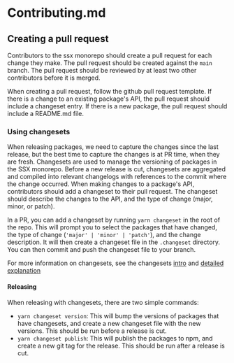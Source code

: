 # Contributing.md

## Creating a pull request
Contributors to the ssx monorepo should create a pull request for each change they make. The pull request should be created against the `main` branch. The pull request should be reviewed by at least two other contributors before it is merged.

When creating a pull request, follow the github pull request template. If there is a change to an existing package's API, the pull request should include a changeset entry. If there is a new package, the pull request should include a README.md file.

### Using changesets
When releasing packages, we need to capture the changes since the last release, but the best time to capture the changes is at PR time, when they are fresh. Changesets are used to manage the versioning of packages in the SSX monorepo. Before a new release is cut, changesets are aggregated and compiled into relevant changelogs with references to the commit where the change occurred. When making changes to a package's API, contributors should add a changeset to their pull request. The changeset should describe the changes to the API, and the type of change (major, minor, or patch). 

In a PR, you can add a changeset by running `yarn changeset` in the root of the repo. This will prompt you to select the packages that have changed, the type of change (`'major' | 'minor' | 'patch'`), and the change description. It will then create a changeset file in the `.changeset` directory. You can then commit and push the changeset file to your branch.

For more information on changesets, see the changesets [intro](https://github.com/changesets/changesets/blob/main/docs/intro-to-using-changesets.md) and [detailed explanation](https://github.com/changesets/changesets/blob/main/docs/detailed-explanation.md)

#### Releasing
When releasing with changesets, there are two simple commands:
- `yarn changeset version`: This will bump the versions of packages that have changesets, and create a new changeset file with the new versions. This should be run before a release is cut.
- `yarn changeset publish`: This will publish the packages to npm, and create a new git tag for the release. This should be run after a release is cut.

